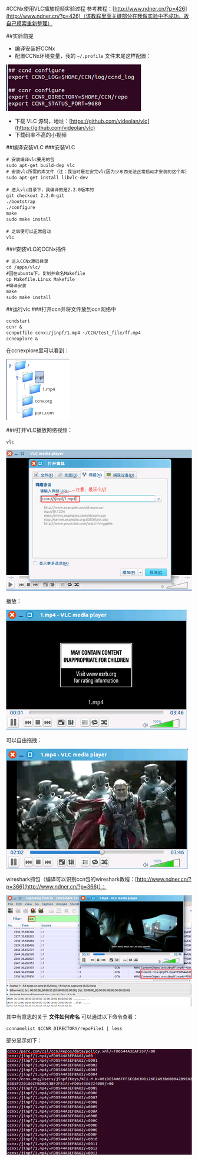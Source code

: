 #CCNx使用VLC播放视频实验过程
参考教程：[http://www.ndner.cn/?p=426](http://www.ndner.cn/?p=426)（该教程里面关键部分在我做实验中不成功，故自己摸索重新整理）

##实验前提
* 编译安装好CCNx
* 配置CCNx环境变量，我的 `~/.profile` 文件末尾这样配置：

![](./pic/CCNx_usage1.png)

* 下载 VLC 源码，地址：[https://github.com/videolan/vlc](https://github.com/videolan/vlc)
* 下载码率不高的小视频

##编译安装VLC
###安装VLC
<!--lang:shell-->
	# 安装编译vlc要用的包
	sudo apt-get build-dep vlc
	# 安装vlc所需的库文件（注：我当时是在安完vlc因为少东西无法正常启动才安装的这个库）
	sudo apt-get install libvlc-dev

	# 进入vlc目录下，我编译的是2.2.0版本的
	git checkout 2.2.0-git
	./bootstrap
	./configure
	make
	sudo make install

	# 之后便可以正常启动
	vlc
###安装VLC的CCNx插件
<!--lang:shell-->
	# 进入CCNx源码目录
	cd /apps/vlc/
	#因在ubuntu下，复制并命名Makefile
	cp Makefile.Linux Makefile
	#编译安装
	make
	sudo make install
##运行vlc
###打开ccn并将文件放到ccn网络中
<!--lang:shell-->
	ccndstart
	ccnr &
	ccnputfile ccnx:/jinpf/1.mp4 ~/CCN/test_file/ff.mp4
	ccnexplore &
在ccnexplore里可以看到：

![](./pic/ccnvlc1.png)

###打开VLC播放网络视频：
<!--lang:shell-->
	vlc

![](./pic/ccnvlc2.png)

播放：

![](./pic/ccnvlc3.png)

可以自由拖拽：

![](./pic/ccnvlc4.png)

wireshark抓包（编译可以识别ccn包的wireshark教程：[http://www.ndner.cn/?p=366](http://www.ndner.cn/?p=366)）：

![](./pic/ccnvlc5.png)

其中有意思的关于 **文件如何命名** 可以通过以下命令查看：
<!--lang:shell-->
	ccnnamelist $CCNR_DIRECTORY/repoFile1 | less

部分显示如下：

![](./pic/ccnvlc6.png)
